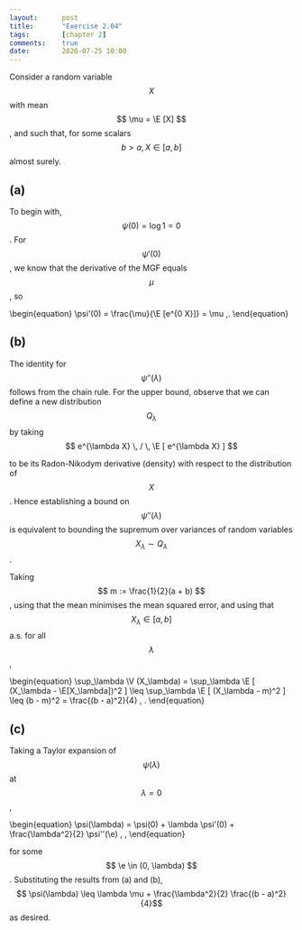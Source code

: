 ```yaml
---
layout:      post
title:       "Exercise 2.04"
tags:        [chapter 2]
comments:    true
date:        2020-07-25 10:00
---
```


Consider a random variable $$ X $$ with mean $$ \mu = \E [X] $$, and such that,
for some scalars $$ b > a, X \in [a, b] $$ almost surely.

## (a)

To begin with, $$ \psi(0) = \log 1 = 0 $$.
For $$ \psi'(0) $$, we know that the derivative of the MGF equals $$ \mu $$, so

\begin{equation}
    \psi'(0) = \frac{\mu}{\E [e^{0 X}]} = \mu \,.
\end{equation}

## (b)

The identity for $$ \psi''(\lambda) $$ follows from the chain rule.
For the upper bound, observe that we can define a new distribution
$$ Q_\lambda $$ by taking
$$ e^{\lambda X} \, / \, \E [ e^{\lambda X} ] $$
<!-- $$ \frac{e^{\lambda X}}{\E [ e^{\lambda X} ]} $$ -->
to be its Radon-Nikodym derivative (density) with respect to the distribution
of $$ X $$.
Hence establishing a bound on $$\psi''(\lambda)$$ is equivalent to bounding the
supremum over variances of random variables $$ X_\lambda \sim Q_\lambda $$.

Taking $$ m := \frac{1}{2}(a + b) $$, using that the mean minimises the mean squared error,
and using that $$ X_\lambda \in [a, b] $$ a.s. for all $$ \lambda $$,

\begin{equation}
    \sup_\lambda \V (X_\lambda)
    = \sup_\lambda \E [ (X_\lambda - \E[X_\lambda])^2 ]
    \leq \sup_\lambda \E [ (X_\lambda - m)^2 ]
    \leq
    (b - m)^2
    =
    \frac{(b - a)^2}{4}
    \, .
\end{equation}

## (c)

Taking a Taylor expansion of $$ \psi(\lambda) $$ at
$$ \lambda = 0 $$,

\begin{equation}
    \psi(\lambda)
    =
    \psi(0) + \lambda \psi'(0) + \frac{\lambda^2}{2} \psi''(\e) \, ,
\end{equation}

for some $$ \e \in (0, \lambda) $$.
Substituting the results from (a) and (b),
$$ \psi(\lambda) \leq \lambda \mu + \frac{\lambda^2}{2} \frac{(b - a)^2}{4}$$ as desired.
